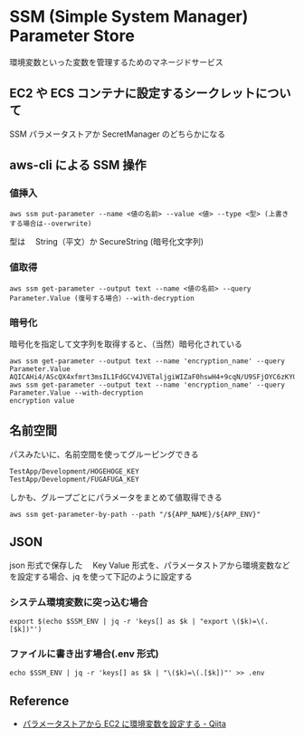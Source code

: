 # SSM (Simple System Manager) Parameter Store

環境変数といった変数を管理するためのマネージドサービス

## EC2 や ECS コンテナに設定するシークレットについて

SSM パラメータストアか SecretManager のどちらかになる

## aws-cli による SSM 操作

### 値挿入

```shell
aws ssm put-parameter --name <値の名前> --value <値> --type <型> (上書きする場合は--overwrite)
```

型は　 String（平文）か SecureString (暗号化文字列)

### 値取得

```shell
aws ssm get-parameter --output text --name <値の名前> --query Parameter.Value (復号する場合）--with-decryption
```

### 暗号化

暗号化を指定して文字列を取得すると、（当然）暗号化されている

```shell
aws ssm get-parameter --output text --name 'encryption_name' --query Parameter.Value
AQICAHi4/AScQX4xfmrt3msIL1FdGCV4JVETaljgiWIZaF0hswH4+9cqN/U9SFjOYC6zKYGhAAAAbjBsBgkqhkiG9w0BBwagXzBdAgEAMFgGCSqGSIb3DQEHATAeBglghkgBZQMEAS4wEQQMuSjH1dPrQYM+r5Z1AgEQgCvvH3bm0661MVHUTN0LBlW2811gW1fbZbKxpdO+ju0gTd6aqoSFoiA9LjP1
aws ssm get-parameter --output text --name 'encryption_name' --query Parameter.Value --with-decryption
encryption value
```

## 名前空間

パスみたいに、名前空間を使ってグルーピングできる

```text
TestApp/Development/HOGEHOGE_KEY
TestApp/Development/FUGAFUGA_KEY
```

しかも、グループごとにパラメータをまとめて値取得できる

```text
aws ssm get-parameter-by-path --path "/${APP_NAME}/${APP_ENV}"
```

## JSON

json 形式で保存した　 Key Value 形式を、パラメータストアから環境変数などを設定する場合、jq を使って下記のように設定する

### システム環境変数に突っ込む場合

```shell
export $(echo $SSM_ENV | jq -r 'keys[] as $k | "export \($k)=\(.[$k])"')
```

### ファイルに書き出す場合(.env 形式)

```shell
echo $SSM_ENV | jq -r 'keys[] as $k | "\($k)=\(.[$k])"' >> .env
```

## Reference

- [パラメータストアから EC2 に環境変数を設定する - Qiita](https://qiita.com/th_/items/8ffb28dd6d27779a6c9d)
